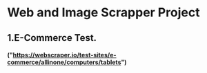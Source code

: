 # Web and Image Scrapper Project

## 1.E-Commerce Test.
#### ("https://webscraper.io/test-sites/e-commerce/allinone/computers/tablets")

